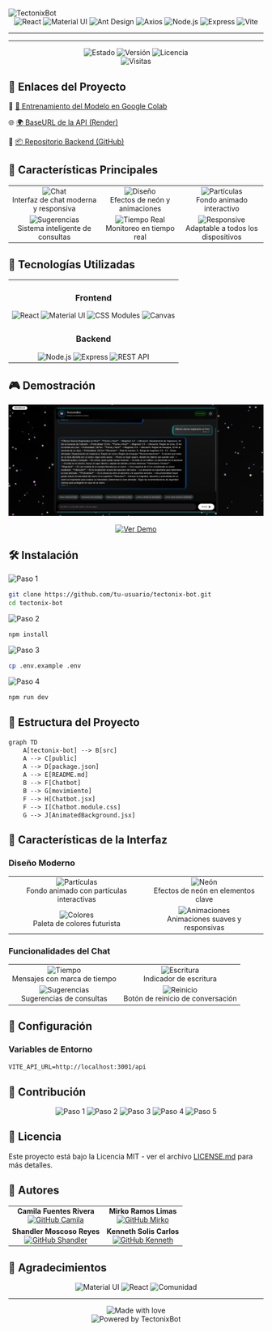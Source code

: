 # <div align="center">

  <img src="https://readme-typing-svg.herokuapp.com?font=Fira+Code&weight=500&size=40&pause=1000&color=00FFF7&center=true&vCenter=true&width=760&height=100&lines=TectonixBot;Tu+Asistente+Virtual+S%C3%ADsmico" alt="TectonixBot" />
</div>

<div align="center">
  <img src="https://img.shields.io/badge/React-20232A?style=for-the-badge&logo=react&logoColor=61DAFB" alt="React" />
  <img src="https://img.shields.io/badge/Material--UI-0081CB?style=for-the-badge&logo=material-ui&logoColor=white" alt="Material UI" />
  <img src="https://img.shields.io/badge/Antd-0170FE?style=for-the-badge&logo=ant-design&logoColor=white" alt="Ant Design" />
  <img src="https://img.shields.io/badge/Axios-5A29E4?style=for-the-badge&logo=axios&logoColor=white" alt="Axios" />
  <img src="https://img.shields.io/badge/Node.js-43853D?style=for-the-badge&logo=node.js&logoColor=white" alt="Node.js" />
  <img src="https://img.shields.io/badge/Express.js-000000?style=for-the-badge&logo=express&logoColor=white" alt="Express" />
  <img src="https://img.shields.io/badge/Vite-646CFF?style=for-the-badge&logo=vite&logoColor=white" alt="Vite" />
</div>

---

---

<div align="center">
  <img src="https://img.shields.io/badge/Estado-En%20Desarrollo-blue?style=for-the-badge" alt="Estado" />
  <img src="https://img.shields.io/badge/Versión-1.0.0-brightgreen?style=for-the-badge" alt="Versión" />
  <img src="https://img.shields.io/badge/Licencia-MIT-yellow?style=for-the-badge" alt="Licencia" />
</div>

<div align="center">
  <img src="https://komarev.com/ghpvc/?username=tectonix-bot&style=for-the-badge&color=blueviolet" alt="Visitas" />
</div>

## 🎉 Enlaces del Proyecto

🔗 [🔬 Entrenamiento del Modelo en Google Colab](https://colab.research.google.com/drive/1qehv0kPQXgdB_oDQ1jzsUQLitgMpm71L?usp=sharing)

🌐 [🌍 BaseURL de la API (Render)](https://web-production-dd640.up.railway.app/api)

💾 [📦 Repositorio Backend (GitHub)](https://github.com/LMD-Mirko/Tectonix.IA-Model)




## 🌟 Características Principales

<div align="center">
  <table>
    <tr>
      <td align="center">
        <img src="https://img.shields.io/badge/💬-Chat%20Moderno-blue?style=for-the-badge" alt="Chat" />
        <br/>
        Interfaz de chat moderna y responsiva
      </td>
      <td align="center">
        <img src="https://img.shields.io/badge/🎨-Diseño%20Futurista-purple?style=for-the-badge" alt="Diseño" />
        <br/>
        Efectos de neón y animaciones
      </td>
      <td align="center">
        <img src="https://img.shields.io/badge/🌊-Partículas-blue?style=for-the-badge" alt="Partículas" />
        <br/>
        Fondo animado interactivo
      </td>
    </tr>
    <tr>
      <td align="center">
        <img src="https://img.shields.io/badge/🔄-Sugerencias-green?style=for-the-badge" alt="Sugerencias" />
        <br/>
        Sistema inteligente de consultas
      </td>
      <td align="center">
        <img src="https://img.shields.io/badge/⚡-Tiempo%20Real-yellow?style=for-the-badge" alt="Tiempo Real" />
        <br/>
        Monitoreo en tiempo real
      </td>
      <td align="center">
        <img src="https://img.shields.io/badge/📱-Responsive-orange?style=for-the-badge" alt="Responsive" />
        <br/>
        Adaptable a todos los dispositivos
      </td>
    </tr>
  </table>
</div>

## 🚀 Tecnologías Utilizadas

<div align="center">
  <table>
    <tr>
      <td align="center">
        <h3>Frontend</h3>
        <img src="https://img.shields.io/badge/React-20232A?style=for-the-badge&logo=react&logoColor=61DAFB" alt="React" />
        <img src="https://img.shields.io/badge/Material--UI-0081CB?style=for-the-badge&logo=material-ui&logoColor=white" alt="Material UI" />
        <img src="https://img.shields.io/badge/CSS%20Modules-000000?style=for-the-badge&logo=css3&logoColor=white" alt="CSS Modules" />
        <img src="https://img.shields.io/badge/Canvas-000000?style=for-the-badge&logo=html5&logoColor=white" alt="Canvas" />
      </td>
    </tr>
    <tr>
      <td align="center">
        <h3>Backend</h3>
        <img src="https://img.shields.io/badge/Node.js-43853D?style=for-the-badge&logo=node.js&logoColor=white" alt="Node.js" />
        <img src="https://img.shields.io/badge/Express.js-000000?style=for-the-badge&logo=express&logoColor=white" alt="Express" />
        <img src="https://img.shields.io/badge/REST%20API-000000?style=for-the-badge&logo=api&logoColor=white" alt="REST API" />
      </td>
    </tr>
  </table>
</div>

## 🎮 Demostración

<div align="center">
  <img src="src/assets/image.png" alt="TectonixBot Demo" width="800"/>
  
  [![Ver Demo](https://img.shields.io/badge/Ver%20Demo-Live%20Demo-blue?style=for-the-badge)](https://tectonix-bot-demo.com)
</div>

## 🛠️ Instalación

<div align="">
  <img src="https://img.shields.io/badge/1-Clonar%20Repositorio-blue?style=for-the-badge" alt="Paso 1" />
</div>

```bash
git clone https://github.com/tu-usuario/tectonix-bot.git
cd tectonix-bot
```

<div align="">
  <img src="https://img.shields.io/badge/2-Instalar%20Dependencias-green?style=for-the-badge" alt="Paso 2" />
</div>

```bash
npm install
```

<div align="">
  <img src="https://img.shields.io/badge/3-Configurar%20Variables-yellow?style=for-the-badge" alt="Paso 3" />
</div>

```bash
cp .env.example .env
```

<div align="">
  <img src="https://img.shields.io/badge/4-Iniciar%20Servidor-red?style=for-the-badge" alt="Paso 4" />
</div>

```bash
npm run dev
```

## 📝 Estructura del Proyecto

```mermaid
graph TD
    A[tectonix-bot] --> B[src]
    A --> C[public]
    A --> D[package.json]
    A --> E[README.md]
    B --> F[Chatbot]
    B --> G[movimiento]
    F --> H[Chatbot.jsx]
    F --> I[Chatbot.module.css]
    G --> J[AnimatedBackground.jsx]
```

## 🎨 Características de la Interfaz

### Diseño Moderno

<div align="center">
  <table>
    <tr>
      <td align="center">
        <img src="https://img.shields.io/badge/🎯-Partículas-blue?style=for-the-badge" alt="Partículas" />
        <br/>
        Fondo animado con partículas interactivas
      </td>
      <td align="center">
        <img src="https://img.shields.io/badge/✨-Neón-purple?style=for-the-badge" alt="Neón" />
        <br/>
        Efectos de neón en elementos clave
      </td>
    </tr>
    <tr>
      <td align="center">
        <img src="https://img.shields.io/badge/🎨-Colores-green?style=for-the-badge" alt="Colores" />
        <br/>
        Paleta de colores futurista
      </td>
      <td align="center">
        <img src="https://img.shields.io/badge/⚡-Animaciones-yellow?style=for-the-badge" alt="Animaciones" />
        <br/>
        Animaciones suaves y responsivas
      </td>
    </tr>
  </table>
</div>

### Funcionalidades del Chat

<div align="center">
  <table>
    <tr>
      <td align="center">
        <img src="https://img.shields.io/badge/⏰-Tiempo-blue?style=for-the-badge" alt="Tiempo" />
        <br/>
        Mensajes con marca de tiempo
      </td>
      <td align="center">
        <img src="https://img.shields.io/badge/✍️-Escritura-purple?style=for-the-badge" alt="Escritura" />
        <br/>
        Indicador de escritura
      </td>
    </tr>
    <tr>
      <td align="center">
        <img src="https://img.shields.io/badge/💡-Sugerencias-green?style=for-the-badge" alt="Sugerencias" />
        <br/>
        Sugerencias de consultas
      </td>
      <td align="center">
        <img src="https://img.shields.io/badge/🔄-Reinicio-yellow?style=for-the-badge" alt="Reinicio" />
        <br/>
        Botón de reinicio de conversación
      </td>
    </tr>
  </table>
</div>

## 🔧 Configuración

### Variables de Entorno

```env
VITE_API_URL=http://localhost:3001/api
```

## 🤝 Contribución

<div align="center">
  <img src="https://img.shields.io/badge/1-Fork-blue?style=for-the-badge" alt="Paso 1" />
  <img src="https://img.shields.io/badge/2-Rama-green?style=for-the-badge" alt="Paso 2" />
  <img src="https://img.shields.io/badge/3-Commit-yellow?style=for-the-badge" alt="Paso 3" />
  <img src="https://img.shields.io/badge/4-Push-red?style=for-the-badge" alt="Paso 4" />
  <img src="https://img.shields.io/badge/5-PR-purple?style=for-the-badge" alt="Paso 5" />
</div>

## 📄 Licencia

Este proyecto está bajo la Licencia MIT - ver el archivo [LICENSE.md](LICENSE.md) para más detalles.

## 👥 Autores

<div align="center">

<table>
  <tr>
    <td align="center">
      <b>Camila Fuentes Rivera</b><br/>
      <a href="https://github.com/camilafrm" target="_blank">
        <img src="https://img.shields.io/badge/GitHub-camilafrm-black?style=for-the-badge&logo=github" alt="GitHub Camila" />
      </a>
    </td>
    <td align="center">
      <b>Mirko Ramos Limas</b><br/>
      <a href="https://github.com/LMD-Mirko" target="_blank">
        <img src="https://img.shields.io/badge/GitHub-LMD--Mirko-black?style=for-the-badge&logo=github" alt="GitHub Mirko" />
      </a>
    </td>
  </tr>
  <tr>
    <td align="center">
      <b>Shandler Moscoso Reyes</b><br/>
      <a href="https://github.com/SMR1011" target="_blank">
        <img src="https://img.shields.io/badge/GitHub-SMR1011-black?style=for-the-badge&logo=github" alt="GitHub Shandler" />
      </a>
    </td>
    <td align="center">
      <b>Kenneth Solis Carlos</b><br/>
      <a href="https://github.com/Kenneths-c" target="_blank">
        <img src="https://img.shields.io/badge/GitHub-Kenneths--c-black?style=for-the-badge&logo=github" alt="GitHub Kenneth" />
      </a>
    </td>
  </tr>
</table>

</div>

## 🙏 Agradecimientos

<div align="center">
  <img src="https://img.shields.io/badge/Material--UI-0081CB?style=for-the-badge&logo=material-ui&logoColor=white" alt="Material UI" />
  <img src="https://img.shields.io/badge/React-20232A?style=for-the-badge&logo=react&logoColor=61DAFB" alt="React" />
  <img src="https://img.shields.io/badge/Comunidad-000000?style=for-the-badge&logo=github&logoColor=white" alt="Comunidad" />
</div>

---

<div align="center">
  <img src="https://img.shields.io/badge/Made%20with- :v -red.svg" alt="Made with love" />
  <br/>
  <img src="https://img.shields.io/badge/Powered%20by-TectonixBot-blue.svg" alt="Powered by TectonixBot" />
</div>
